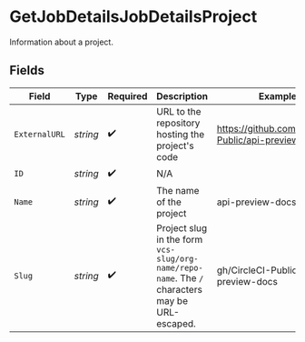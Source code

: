 # GetJobDetailsJobDetailsProject

Information about a project.


## Fields

| Field                                                                                          | Type                                                                                           | Required                                                                                       | Description                                                                                    | Example                                                                                        |
| ---------------------------------------------------------------------------------------------- | ---------------------------------------------------------------------------------------------- | ---------------------------------------------------------------------------------------------- | ---------------------------------------------------------------------------------------------- | ---------------------------------------------------------------------------------------------- |
| `ExternalURL`                                                                                  | *string*                                                                                       | :heavy_check_mark:                                                                             | URL to the repository hosting the project's code                                               | https://github.com/CircleCI-Public/api-preview-docs                                            |
| `ID`                                                                                           | *string*                                                                                       | :heavy_check_mark:                                                                             | N/A                                                                                            |                                                                                                |
| `Name`                                                                                         | *string*                                                                                       | :heavy_check_mark:                                                                             | The name of the project                                                                        | api-preview-docs                                                                               |
| `Slug`                                                                                         | *string*                                                                                       | :heavy_check_mark:                                                                             | Project slug in the form `vcs-slug/org-name/repo-name`. The `/` characters may be URL-escaped. | gh/CircleCI-Public/api-preview-docs                                                            |